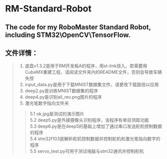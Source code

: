 RM-Standard-Robot
===
The code for my RoboMaster Standard Robot, including STM32\OpenCV\TensorFlow.
---
文件详情：
---
>1. 底盘v1.3.2是用于RM开发板A的程序，用st-link烧入。若需要用CubeMX重建工程，请阅读文件夹内的README文件，否则会导致车辆失控
>2. input_data.py是用于下载MNIST数据集文件，请更改下载路径以应用
>3. deep2.py是训练MNIST数据集的程序
>4. deep4.py是识别all_rev.png图片的程序
>5. 激光笔数字指向文件夹  
>>5.1 ok.jpg是测试的演示图片  
>>5.2 deep5.py是外接摄像头识别程序，该程序有单目测距功能  
>>5.3 deep6.py是在deep5的基础上增加了通过串口发送舵机控制数据的程序  
>>5.4 stm32f103是解析舵机控制数据并控制舵机和激光笔指向数字的程序  
>>5.5 servo_test.py可用于测试电脑与stm32通讯并控制舵机  
